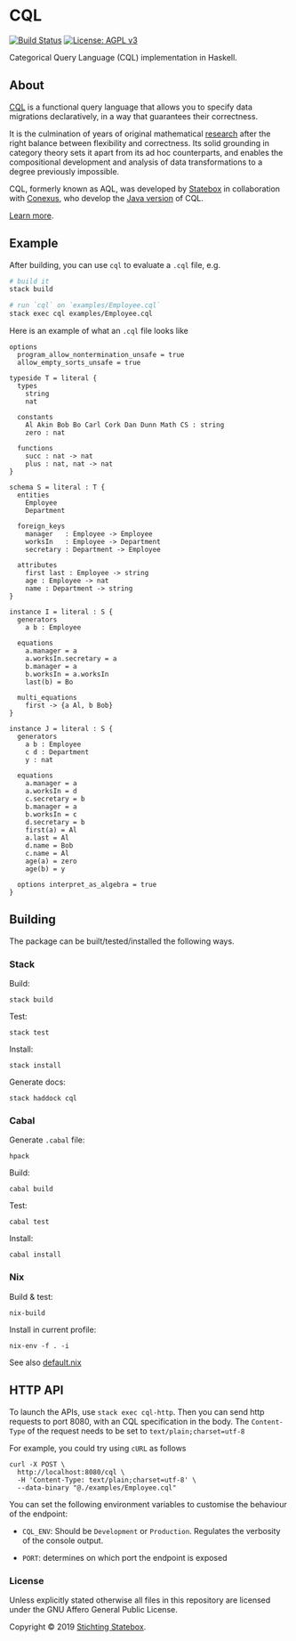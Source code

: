 # CQL

[![Build Status](https://travis-ci.com/statebox/cql.svg?branch=master&token=Ljpteop2x6Z8X4NsFyyn)](https://travis-ci.com/statebox/cql)
[![License: AGPL v3](https://img.shields.io/badge/License-AGPL%20v3-blue.svg)](https://www.gnu.org/licenses/agpl-3.0)

Categorical Query Language (CQL) implementation in Haskell.


## About

[CQL](https://www.categoricaldata.net) is a functional query language that allows you to specify data migrations declaratively, in a way that guarantees their correctness.

It is the culmination of years of original mathematical [research](https://www.categoricaldata.net/papers.php) after the right balance between flexibility and correctness. Its solid grounding in category theory sets it apart from its ad hoc counterparts, and enables the compositional development and analysis of data transformations to a degree previously impossible.

CQL, formerly known as AQL, was developed by [Statebox](https://www.statebox.org) in collaboration with [Conexus](http://conexus.ai/), who develop the [Java version](https://github.com/CategoricalData/cql) of CQL.

[Learn more](https://www.categoricaldata.net).

## Example

After building, you can use `cql` to evaluate a `.cql` file, e.g.

```sh
# build it
stack build

# run `cql` on `examples/Employee.cql`
stack exec cql examples/Employee.cql
```

Here is an example of what an `.cql` file looks like

```
options
  program_allow_nontermination_unsafe = true
  allow_empty_sorts_unsafe = true

typeside T = literal {
  types
    string
    nat

  constants
    Al Akin Bob Bo Carl Cork Dan Dunn Math CS : string
    zero : nat

  functions
    succ : nat -> nat
    plus : nat, nat -> nat
}

schema S = literal : T {
  entities
    Employee
    Department

  foreign_keys
    manager   : Employee -> Employee
    worksIn   : Employee -> Department
    secretary : Department -> Employee

  attributes
    first last : Employee -> string
    age : Employee -> nat
    name : Department -> string
}

instance I = literal : S {
  generators
    a b : Employee

  equations
    a.manager = a
    a.worksIn.secretary = a
    b.manager = a
    b.worksIn = a.worksIn
    last(b) = Bo

  multi_equations
    first -> {a Al, b Bob}
}

instance J = literal : S {
  generators
    a b : Employee
    c d : Department
    y : nat

  equations
    a.manager = a
    a.worksIn = d
    c.secretary = b
    b.manager = a
    b.worksIn = c
    d.secretary = b
    first(a) = Al
    a.last = Al
    d.name = Bob
    c.name = Al
    age(a) = zero
    age(b) = y

  options interpret_as_algebra = true
}
```

## Building

The package can be built/tested/installed the following ways.

### Stack

Build:

`stack build`

Test:

`stack test`

Install:

`stack install`

Generate docs:

`stack haddock cql`

### Cabal

Generate `.cabal` file:

`hpack`

Build:

`cabal build`

Test:

`cabal test`

Install:

`cabal install`

### Nix

Build & test:

`nix-build`

Install in current profile:

`nix-env -f . -i`

See also [default.nix](default.nix)

## HTTP API

To launch the APIs, use `stack exec cql-http`. Then you can send http requests to port 8080, with an CQL specification in the body. The `Content-Type` of the request needs to be set to `text/plain;charset=utf-8`

For example, you could try using `cURL` as follows

```
curl -X POST \
  http://localhost:8080/cql \
  -H 'Content-Type: text/plain;charset=utf-8' \
  --data-binary "@./examples/Employee.cql"
```

You can set the following environment variables to customise the behaviour of the endpoint:

- `CQL_ENV`: Should be `Development` or `Production`. Regulates the verbosity of the console output.

- `PORT`: determines on which port the endpoint is exposed

### License

Unless explicitly stated otherwise all files in this repository are licensed under the GNU Affero General Public License.

Copyright © 2019 [Stichting Statebox](https://statebox.nl).
